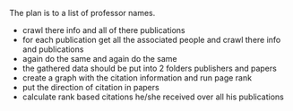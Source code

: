 The plan is to a list of professor names.
- crawl there info and all of there publications
- for each publication get all the associated people and crawl there info and publications
- again do the same and again do the same
- the gathered data should be put into 2 folders publishers and papers
- create a graph with the citation information and run page rank
 - put the direction of citation in papers
 - calculate rank based citations he/she received over all his publications

